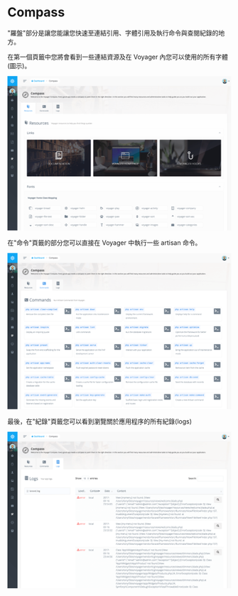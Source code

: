 # Compass

"羅盤"部分是讓您能讓您快速至連結引用、字體引用及執行命令與查閱紀錄的地方。

在第一個頁籤中您將會看到一些連結資源及在 Voyager 內您可以使用的所有字體(圖示)。

![](../.gitbook/assets/compass_1.png)

在"命令"頁籤的部分您可以直接在 Voyager 中執行一些 artisan 命令。

![](../.gitbook/assets/compass_2.png)

最後，在"紀錄"頁籤您可以看到瀏覽關於應用程序的所有紀錄(logs)

![](../.gitbook/assets/compass_3.png)
